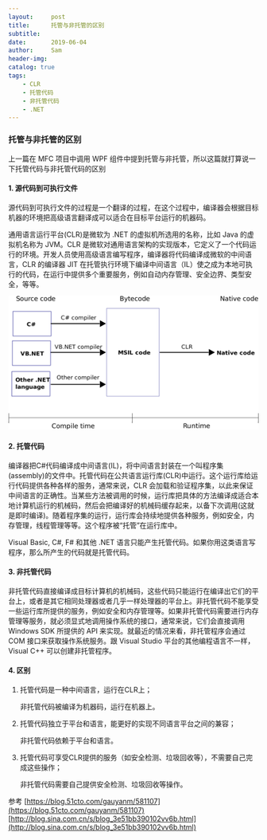 ```yaml
---
layout:     post
title:      托管与非托管的区别
subtitle:   
date:       2019-06-04
author:     Sam
header-img: 
catalog: true
tags:
    - CLR
    - 托管代码
    - 非托管代码
    - .NET
---
```

### 托管与非托管的区别
上一篇在 MFC 项目中调用 WPF 组件中提到托管与非托管，所以这篇就打算说一下托管代码与非托管代码的区别

#### 1. 源代码到可执行文件

源代码到可执行文件的过程是一个翻译的过程，在这个过程中，编译器会根据目标机器的环境把高级语言翻译成可以适合在目标平台运行的机器码。

通用语言运行平台(CLR)是微软为 .NET 的虚拟机所选用的名称，比如 Java 的虚拟机名称为 JVM。CLR 是微软对通用语言架构的实现版本，它定义了一个代码运行的环境。开发人员使用高级语言编写程序，编译器将代码编译成微软的中间语言，CLR 的编译器 JIT 在托管执行环境下编译中间语言（IL）使之成为本地可执行的代码，在运行中提供多个重要服务，例如自动内存管理、安全边界、类型安全，等等。

![](..\img\post_img\Common_Language_Runtime_diagram.png)


#### 2. 托管代码

 编译器把C#代码编译成中间语言(IL)，将中间语言封装在一个叫程序集(assembly)的文件中。托管代码在公共语言运行库(CLR)中运行。这个运行库给运行代码提供各种各样的服务，通常来说，CLR 会加载和验证程序集，以此来保证中间语言的正确性。当某些方法被调用的时候，运行库把具体的方法编译成适合本地计算机运行的机械码，然后会把编译好的机械码缓存起来，以备下次调用(这就是即时编译)。随着程序集的运行，运行库会持续地提供各种服务，例如安全，内存管理，线程管理等等。这个程序被“托管”在运行库中。
 
 Visual Basic, C#, F# 和其他 .NET 语言只能产生托管代码。如果你用这类语言写程序，那么所产生的代码就是托管代码。

#### 3. 非托管代码

非托管代码直接编译成目标计算机的机械码，这些代码只能运行在编译出它们的平台上，或者是其它相同处理器或者几乎一样处理器的平台上。非托管代码不能享受一些运行库所提供的服务，例如安全和内存管理等。如果非托管代码需要进行内存管理等服务，就必须显式地调用操作系统的接口，通常来说，它们会直接调用 Windows SDK 所提供的 API 来实现。就最近的情况来看，非托管程序会通过 COM 接口来获取操作系统服务。跟 Visual Studio 平台的其他编程语言不一样，Visual C++ 可以创建非托管程序。

#### 4. 区别

1. 托管代码是一种中间语言，运行在CLR上；

    非托管代码被编译为机器码，运行在机器上。

2. 托管代码独立于平台和语言，能更好的实现不同语言平台之间的兼容；

    非托管代码依赖于平台和语言。

3. 托管代码可享受CLR提供的服务（如安全检测、垃圾回收等），不需要自己完成这些操作；

    非托管代码需要自己提供安全检测、垃圾回收等操作。


参考
[https://blog.51cto.com/gauyanm/581107](https://blog.51cto.com/gauyanm/581107)
[http://blog.sina.com.cn/s/blog_3e51bb390102vv6b.html](http://blog.sina.com.cn/s/blog_3e51bb390102vv6b.html)

